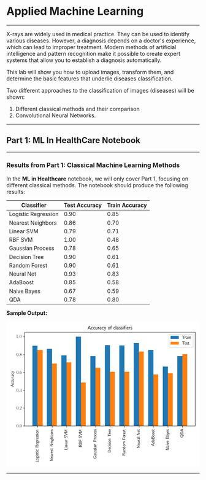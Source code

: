 # Applied Machine Learning
---
X-rays are widely used in medical practice. They can be used to identify various diseases. However, a diagnosis depends on a doctor's experience, which can lead to improper treatment. Modern methods of artificial intelligence and pattern recognition make it possible to create expert systems that allow you to establish a diagnosis automatically.

This lab will show you how to upload images, transform them, and determine the basic features that underlie diseases classification.

Two different approaches to the classification of images (diseases) will be shown:
1. Different classical methods and their comparison 
2. Convolutional Neural Networks.
---
## Part 1: ML In HealthCare Notebook
---
##### 

<h3>Results from Part 1: Classical Machine Learning Methods</h3>
<p>In the <strong>ML in Healthcare</strong> notebook, we will only cover Part 1, focusing on different classical methods. The notebook should produce the following results:</p>

<table>
  <thead>
    <tr>
      <th>Classifier</th>
      <th>Test Accuracy</th>
      <th>Train Accuracy</th>
    </tr>
  </thead>
  <tbody>
    <tr><td>Logistic Regression</td><td>0.90</td><td>0.85</td></tr>
    <tr><td>Nearest Neighbors</td><td>0.86</td><td>0.70</td></tr>
    <tr><td>Linear SVM</td><td>0.79</td><td>0.71</td></tr>
    <tr><td>RBF SVM</td><td>1.00</td><td>0.48</td></tr>
    <tr><td>Gaussian Process</td><td>0.78</td><td>0.65</td></tr>
    <tr><td>Decision Tree</td><td>0.90</td><td>0.61</td></tr>
    <tr><td>Random Forest</td><td>0.90</td><td>0.61</td></tr>
    <tr><td>Neural Net</td><td>0.93</td><td>0.83</td></tr>
    <tr><td>AdaBoost</td><td>0.85</td><td>0.58</td></tr>
    <tr><td>Naive Bayes</td><td>0.67</td><td>0.59</td></tr>
    <tr><td>QDA</td><td>0.78</td><td>0.80</td></tr>
  </tbody>
</table>

<p><strong>Sample Output:</strong></p>
<img src="https://raw.githubusercontent.com/asheshghosh/Applied-Machine-Learning/main/Accuracy%20of%20Classifiers.png" alt="Sample Output" width="600">



---
